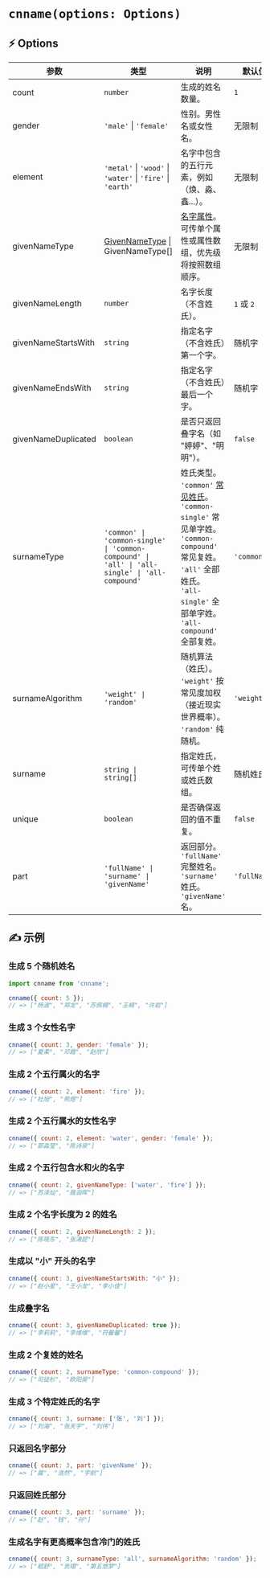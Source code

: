 # `cnname(options: Options)`

## ⚡ Options

| 参数 | 类型 | 说明 | 默认值 |
|------|------|------|------|
| count | `number` | 生成的姓名数量。 | `1` |
| gender | `'male'` \| `'female'` | 性别。男性名或女性名。 | 无限制 |
| element | `'metal'` \| `'wood'` \| `'water'` \| `'fire'` \| `'earth'` | 名字中包含的五行元素，例如（焕、淼、鑫...）。 | 无限制 |
| givenNameType | [GivenNameType](givenNameType.md) \| GivenNameType[]  | [名字属性](givenNameType.md)。可传单个属性或属性数组，优先级将按照数组顺序。 | 无限制 |
| givenNameLength | `number` | 名字长度（不含姓氏）。 | `1` 或 `2` |
| givenNameStartsWith | `string` | 指定名字（不含姓氏）第一个字。 | 随机字 |
| givenNameEndsWith | `string` | 指定名字（不含姓氏）最后一个字。 | 随机字 |
| givenNameDuplicated | `boolean` | 是否只返回叠字名（如 "婷婷"、"明明"）。 | `false` |
| surnameType | `'common' \| 'common-single' \| 'common-compound' \| 'all' \| 'all-single' \| 'all-compound'` | 姓氏类型。<br>`'common'` [常见姓氏](https://github.com/yyz945947732/cnname/blob/master/dict/commonSurname.json)。<br>`'common-single'` 常见单字姓。<br>`'common-compound'` 常见复姓。<br>`'all'` 全部姓氏。<br>`'all-single'` 全部单字姓。<br>`'all-compound'` 全部复姓。 | `'common'` |
| surnameAlgorithm | `'weight' \| 'random'` | 随机算法（姓氏）。<br>`'weight'` 按常见度加权（接近现实世界概率）。<br>`'random'` 纯随机。 | `'weight'` |
| surname | `string \| string[]` | 指定姓氏，可传单个姓或姓氏数组。 | 随机姓氏 |
| unique | `boolean` | 是否确保返回的值不重复。 | `false` |
| part | `'fullName' \| 'surname' \| 'givenName'` | 返回部分。<br>`'fullName'` 完整姓名。<br>`'surname'` 姓氏。<br>`'givenName'` 名。 | `'fullName'` |

## ✍️ 示例

### 生成 5 个随机姓名

```js
import cnname from 'cnname';

cnname({ count: 5 });
// => ["杨波", "郑龙", "苏佩楠", "王楠", "许岩"]
```

### 生成 3 个女性名字

```js
cnname({ count: 3, gender: 'female' });
// => ["夏柔", "邓霞", "赵欣"]
```

### 生成 2 个五行属火的名字

```js
cnname({ count: 2, element: 'fire' });
// => ["杜旭", "熊煜"]
```

### 生成 2 个五行属水的女性名字

```js
cnname({ count: 2, element: 'water', gender: 'female' });
// => ["郭淼莹", "陈诗泉"]
```

### 生成 2 个五行包含水和火的名字

```js
cnname({ count: 2, givenNameType: ['water', 'fire'] });
// => ["苏泽灿", "聂涵晖"]
```

### 生成 2 个名字长度为 2 的姓名

```js
cnname({ count: 2, givenNameLength: 2 });
// => ["陈晓东", "张涛昆"]
```

### 生成以 "小" 开头的名字

```js
cnname({ count: 3, givenNameStartsWith: "小" });
// => ["赵小星", "王小龙", "李小佳"]
```

### 生成叠字名

```js
cnname({ count: 3, givenNameDuplicated: true });
// => ["李莉莉", "李维维", "符馨馨"]
```

### 生成 2 个复姓的姓名

```js
cnname({ count: 2, surnameType: 'common-compound' });
// => ["司徒杉", "欧阳昊"]
```

### 生成 3 个特定姓氏的名字

```js
cnname({ count: 3, surname: ['张', '刘'] });
// => ["刘海", "张天宇", "刘伟"]
```

### 只返回名字部分

```js
cnname({ count: 3, part: 'givenName' });
// => ["晨", "浩然", "宇航"]
```

### 只返回姓氏部分

```js
cnname({ count: 3, part: 'surname' });
// => ["赵", "钱", "孙"]
```

### 生成名字有更高概率包含冷门的姓氏

```js
cnname({ count: 3, surnameType: 'all', surnameAlgorithm: 'random' });
// => ["嵇舒", "贡翊", "第五悠梦"]
```
